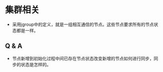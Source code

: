 # 集群相关
+ 采用jgroup中的定义，就是一组相互通信的节点。这些节点要求所有的节点状态都是一样。

## Q & A
+ 节点新增到初始化过程中间已存在节点状态改变新增的节点如何进行同步，同步的状态是怎样的。